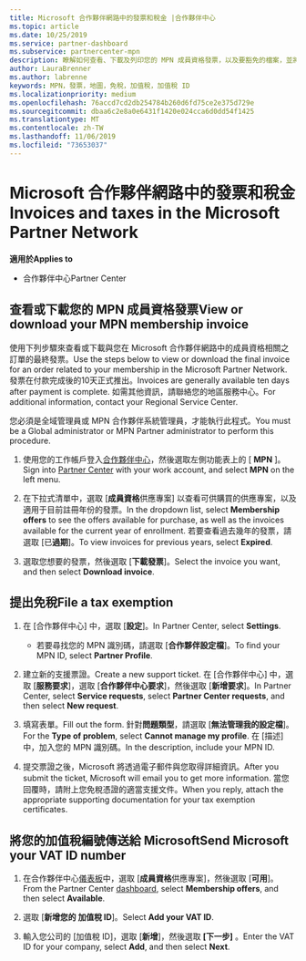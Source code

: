```yaml
---
title: Microsoft 合作夥伴網路中的發票和稅金 |合作夥伴中心
ms.topic: article
ms.date: 10/25/2019
ms.service: partner-dashboard
ms.subservice: partnercenter-mpn
description: 瞭解如何查看、下載及列印您的 MPN 成員資格發票，以及要豁免的檔案，並將您的加值稅識別碼號碼傳送給 Microsoft。
author: LauraBrenner
ms.author: labrenne
keywords: MPN，發票，地圖，免稅，加值稅，加值稅 ID
ms.localizationpriority: medium
ms.openlocfilehash: 76accd7cd2db254784b260d6fd75ce2e375d729e
ms.sourcegitcommit: dbaa6c2e8a0e6431f1420e024cca6d0dd54f1425
ms.translationtype: MT
ms.contentlocale: zh-TW
ms.lasthandoff: 11/06/2019
ms.locfileid: "73653037"
---
```

# <a name="invoices-and-taxes-in-the-microsoft-partner-network"></a><span data-ttu-id="fc693-104">Microsoft 合作夥伴網路中的發票和稅金</span><span class="sxs-lookup"><span data-stu-id="fc693-104">Invoices and taxes in the Microsoft Partner Network</span></span>

<span data-ttu-id="fc693-105">**適用於**</span><span class="sxs-lookup"><span data-stu-id="fc693-105">**Applies to**</span></span>

-  <span data-ttu-id="fc693-106">合作夥伴中心</span><span class="sxs-lookup"><span data-stu-id="fc693-106">Partner Center</span></span>

## <a name="view-or-download-your-mpn-membership-invoice"></a><span data-ttu-id="fc693-107">查看或下載您的 MPN 成員資格發票</span><span class="sxs-lookup"><span data-stu-id="fc693-107">View or download your MPN membership invoice</span></span>

<span data-ttu-id="fc693-108">使用下列步驟來查看或下載與您在 Microsoft 合作夥伴網路中的成員資格相關之訂單的最終發票。</span><span class="sxs-lookup"><span data-stu-id="fc693-108">Use the steps below to view or download the final invoice for an order related to your membership in the Microsoft Partner Network.</span></span> <span data-ttu-id="fc693-109">發票在付款完成後的10天正式推出。</span><span class="sxs-lookup"><span data-stu-id="fc693-109">Invoices are generally available ten days after payment is complete.</span></span> <span data-ttu-id="fc693-110">如需其他資訊，請聯絡您的地區服務中心。</span><span class="sxs-lookup"><span data-stu-id="fc693-110">For additional information, contact your Regional Service Center.</span></span>  

<span data-ttu-id="fc693-111">您必須是全域管理員或 MPN 合作夥伴系統管理員，才能執行此程式。</span><span class="sxs-lookup"><span data-stu-id="fc693-111">You must be a Global administrator or MPN Partner administrator to perform this procedure.</span></span> 

1.  <span data-ttu-id="fc693-112">使用您的工作帳戶登入[合作夥伴中心](https://partner.microsoft.com/dashboard/home)，然後選取左側功能表上的 [ **MPN** ]。</span><span class="sxs-lookup"><span data-stu-id="fc693-112">Sign into [Partner Center](https://partner.microsoft.com/dashboard/home) with your work account, and select **MPN** on the left menu.</span></span>

4.  <span data-ttu-id="fc693-113">在下拉式清單中，選取 [**成員資格**供應專案] 以查看可供購買的供應專案，以及適用于目前註冊年份的發票。</span><span class="sxs-lookup"><span data-stu-id="fc693-113">In the dropdown list, select **Membership offers** to see the offers available for purchase, as well as the invoices available for the current year of enrollment.</span></span> <span data-ttu-id="fc693-114">若要查看過去幾年的發票，請選取 [已**過期**]。</span><span class="sxs-lookup"><span data-stu-id="fc693-114">To view invoices for previous years, select **Expired**.</span></span>

6.  <span data-ttu-id="fc693-115">選取您想要的發票，然後選取 [**下載發票**]。</span><span class="sxs-lookup"><span data-stu-id="fc693-115">Select the invoice you want, and then select **Download invoice**.</span></span> 

## <a name="file-a-tax-exemption"></a><span data-ttu-id="fc693-116">提出免稅</span><span class="sxs-lookup"><span data-stu-id="fc693-116">File a tax exemption</span></span>

1.  <span data-ttu-id="fc693-117">在 [合作夥伴中心] 中，選取 [**設定**]。</span><span class="sxs-lookup"><span data-stu-id="fc693-117">In Partner Center, select **Settings**.</span></span>
    - <span data-ttu-id="fc693-118">若要尋找您的 MPN 識別碼，請選取 [**合作夥伴設定檔**]。</span><span class="sxs-lookup"><span data-stu-id="fc693-118">To find your MPN ID, select **Partner Profile**.</span></span>

2.  <span data-ttu-id="fc693-119">建立新的支援票證。</span><span class="sxs-lookup"><span data-stu-id="fc693-119">Create a new support ticket.</span></span> <span data-ttu-id="fc693-120">在 [合作夥伴中心] 中，選取 [**服務要求**]，選取 [**合作夥伴中心要求**]，然後選取 [**新增要求**]。</span><span class="sxs-lookup"><span data-stu-id="fc693-120">In Partner Center, select **Service requests**, select **Partner Center requests**, and then select **New request**.</span></span>

3.  <span data-ttu-id="fc693-121">填寫表單。</span><span class="sxs-lookup"><span data-stu-id="fc693-121">Fill out the form.</span></span> <span data-ttu-id="fc693-122">針對**問題類型**，請選取 [**無法管理我的設定檔**]。</span><span class="sxs-lookup"><span data-stu-id="fc693-122">For the **Type of problem**, select **Cannot manage my profile**.</span></span> <span data-ttu-id="fc693-123">在 [描述] 中，加入您的 MPN 識別碼。</span><span class="sxs-lookup"><span data-stu-id="fc693-123">In the description, include your MPN ID.</span></span>

4.  <span data-ttu-id="fc693-124">提交票證之後，Microsoft 將透過電子郵件與您取得詳細資訊。</span><span class="sxs-lookup"><span data-stu-id="fc693-124">After you submit the ticket, Microsoft will email you to get more information.</span></span> <span data-ttu-id="fc693-125">當您回覆時，請附上您免稅憑證的適當支援文件。</span><span class="sxs-lookup"><span data-stu-id="fc693-125">When you reply, attach the appropriate supporting documentation for your tax exemption certificates.</span></span>

## <a name="send-microsoft-your-vat-id-number"></a><span data-ttu-id="fc693-126">將您的加值稅編號傳送給 Microsoft</span><span class="sxs-lookup"><span data-stu-id="fc693-126">Send Microsoft your VAT ID number</span></span>

1.  <span data-ttu-id="fc693-127">在合作夥伴中心[儀表板](https://partner.microsoft.com/dashboard/home)中，選取 [**成員資格**供應專案]，然後選取 [**可用**]。</span><span class="sxs-lookup"><span data-stu-id="fc693-127">From the Partner Center [dashboard](https://partner.microsoft.com/dashboard/home), select **Membership offers**, and then select **Available**.</span></span> 

2.  <span data-ttu-id="fc693-128">選取 [**新增您的 加值稅 ID**]。</span><span class="sxs-lookup"><span data-stu-id="fc693-128">Select **Add your VAT ID**.</span></span> 

3.  <span data-ttu-id="fc693-129">輸入您公司的 [加值稅 ID]，選取 [**新增**]，然後選取 **[下一步]** 。</span><span class="sxs-lookup"><span data-stu-id="fc693-129">Enter the VAT ID for your company, select **Add**, and then select **Next**.</span></span> 

